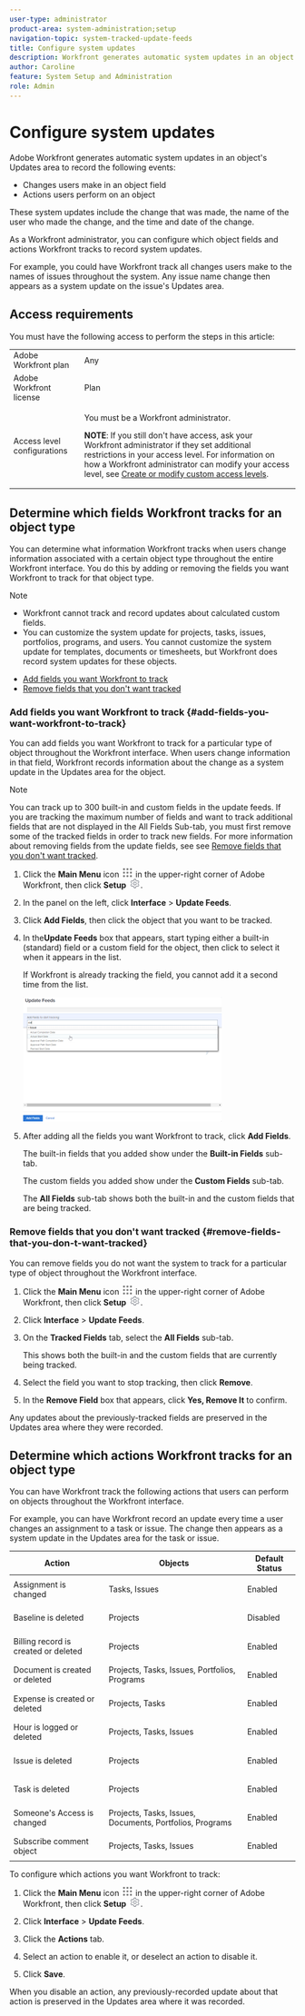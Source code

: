 ```yaml
---
user-type: administrator
product-area: system-administration;setup
navigation-topic: system-tracked-update-feeds
title: Configure system updates
description: Workfront generates automatic system updates in an object's Updates area to record the changes that users perform on the object. As a Workfront administrator, you can configure which object fields and actions Workfront tracks to record system updates.
author: Caroline
feature: System Setup and Administration
role: Admin
---
```


# Configure system updates

Adobe Workfront generates automatic system updates in an object's Updates area to record the following events:

* Changes users make in an object field
* Actions users perform on an object

These system updates include the change that was made, the name of the user who made the change, and the time and date of the change.

As a Workfront administrator, you can configure which object fields and actions Workfront tracks to record system updates.

For example, you could have Workfront track all changes users make to the names of issues throughout the system. Any issue name change then appears as a system update on the issue's Updates area.

## Access requirements

You must have the following access to perform the steps in this article: 

<table style="table-layout:auto"> 
 <col> 
 <col> 
 <tbody> 
  <tr> 
   <td role="rowheader">Adobe Workfront plan</td> 
   <td>Any</td> 
  </tr> 
  <tr> 
   <td role="rowheader">Adobe Workfront license</td> 
   <td>Plan</td> 
  </tr> 
  <tr> 
   <td role="rowheader">Access level configurations</td> 
   <td> <p>You must be a Workfront administrator.</p> <p><b>NOTE</b>: If you still don't have access, ask your Workfront administrator if they set additional restrictions in your access level. For information on how a Workfront administrator can modify your access level, see <a href="../../../administration-and-setup/add-users/configure-and-grant-access/create-modify-access-levels.md" class="MCXref xref">Create or modify custom access levels</a>.</p> </td> 
  </tr> 
 </tbody> 
</table>

## Determine which fields Workfront tracks for an object type

You can determine what information Workfront tracks when users change information associated with a certain object type throughout the entire Workfront interface. You do this by adding or removing the fields you want Workfront to track for that object type.

>[!NOTE]
>
>* Workfront cannot track and record updates about calculated custom fields.
>* You can customize the system update for projects, tasks, issues, portfolios, programs, and users. You cannot customize the system update for templates, documents or timesheets, but Workfront does record system updates for these objects.
>

* [Add fields you want Workfront to track](#add-fields-you-want-workfront-to-track) 
* [Remove fields that you don't want tracked](#remove-fields-that-you-don-t-want-tracked)

### Add fields you want Workfront to track {#add-fields-you-want-workfront-to-track}

You can add fields you want Workfront to track for a particular type of object throughout the Workfront interface. When users change information in that field, Workfront records information about the change as a system update in the Updates area for the object.

>[!NOTE]
>
>You can track up to 300 built-in and custom fields in the update feeds. If you are tracking the maximum number of fields and want to track additional fields that are not displayed in the All Fields Sub-tab, you must first remove some of the tracked fields in order to track new fields. For more information about removing fields from the update fields, see see [Remove fields that you don't want tracked](#remove-fields-that-you-don-t-want-tracked).

1. Click the **Main Menu** icon ![](assets/main-menu-icon.png) in the upper-right corner of Adobe Workfront, then click **Setup** ![](assets/gear-icon-settings.png).

1. In the panel on the left, click **Interface** > **Update Feeds**.  

1. ​Click **Add Fields**, then click the object that you want to be tracked.  

1. In the**Update Feeds** box that appears, start typing either a built-in (standard) field or a custom field for the object, then click to select it when it appears in the list.

   If Workfront is already tracking the field, you cannot add it a second time from the list.

   ![](assets/updates-feeds-box-qs-350x219.png)

1. After adding all the fields you want Workfront to track, click **Add Fields**.

   The built-in fields that you added show under the **Built-in Fields** sub-tab.

   The custom fields you added show under the **Custom Fields** sub-tab.

   The **All Fields** sub-tab shows both the built-in and the custom fields that are being tracked.

### Remove fields that you don't want tracked {#remove-fields-that-you-don-t-want-tracked}

You can remove fields you do not want the system to track for a particular type of object throughout the Workfront interface.

1. Click the **Main Menu** icon ![](assets/main-menu-icon.png) in the upper-right corner of Adobe Workfront, then click **Setup** ![](assets/gear-icon-settings.png).

1. Click **Interface** > **Update Feeds**.  

1. On the **Tracked Fields** tab, select the **All Fields** sub-tab.

   This shows both the built-in and the custom fields that are currently being tracked.

1. Select the field you want to stop tracking, then click **Remove**.  

1. In the **Remove Field** box that appears, click **Yes, Remove It** to confirm.

Any updates about the previously-tracked fields are preserved in the Updates area where they were recorded.

## Determine which actions Workfront tracks for an object type

You can have Workfront track the following actions that users can perform on objects throughout the Workfront interface.

For example, you can have Workfront record an update every time a user changes an assignment to a task or issue. The change then appears as a system update in the Updates area for the task or issue.

<table style="table-layout:auto"> 
 <col> 
 <col> 
 <col> 
 <thead> 
  <tr> 
   <th><strong>Action</strong> </th> 
   <th><strong>Objects</strong> </th> 
   <th><strong>Default Status</strong> </th> 
  </tr> 
 </thead> 
 <tbody> 
  <tr> 
   <td>Assignment is changed</td> 
   <td>Tasks, Issues</td> 
   <td> <p>Enabled</p> </td> 
  </tr> 
  <tr> 
   <td>Baseline is deleted</td> 
   <td>Projects</td> 
   <td> <p>Disabled</p> </td> 
  </tr> 
  <tr> 
   <td>Billing record is created or deleted</td> 
   <td>Projects</td> 
   <td> <p>Enabled</p> </td> 
  </tr> 
  <tr> 
   <td>Document is created or deleted</td> 
   <td>Projects, Tasks, Issues, Portfolios, Programs</td> 
   <td> <p>Enabled</p> </td> 
  </tr> 
  <tr> 
   <td>Expense is created or deleted</td> 
   <td>Projects, Tasks</td> 
   <td> <p>Enabled</p> </td> 
  </tr> 
  <tr> 
   <td>Hour is logged or deleted</td> 
   <td>Projects, Tasks, Issues</td> 
   <td> <p>Enabled</p> </td> 
  </tr> 
  <tr> 
   <td>Issue is deleted</td> 
   <td>Projects</td> 
   <td> <p>Enabled</p> </td> 
  </tr> 
  <tr> 
   <td>Task is deleted</td> 
   <td>Projects</td> 
   <td> <p>Enabled</p> </td> 
  </tr> 
  <tr> 
   <td>Someone's Access is changed</td> 
   <td>Projects, Tasks, Issues, Documents, Portfolios, Programs</td> 
   <td> <p>Enabled</p> </td> 
  </tr> 
  <tr> 
   <td>Subscribe comment object</td> 
   <td>Projects, Tasks, Issues</td> 
   <td> <p>Enabled</p> </td> 
  </tr> 
 </tbody> 
</table>

To configure which actions you want Workfront to track:

1. Click the **Main Menu** icon ![](assets/main-menu-icon.png) in the upper-right corner of Adobe Workfront, then click **Setup** ![](assets/gear-icon-settings.png).

1. Click **Interface** > **Update Feeds**.  

1. Click the **Actions** tab.  

1. Select an action to enable it, or deselect an action to disable it.
1. Click **Save**.

When you disable an action, any previously-recorded update about that action is preserved in the Updates area where it was recorded.
